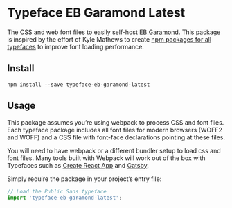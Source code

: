 
# Typeface EB Garamond Latest

The CSS and web font files to easily self-host [EB Garamond](http://www.georgduffner.at/ebgaramond/). This package is inspired by the effort of Kyle Mathews to create [npm packages for all typefaces](https://www.bricolage.io/typefaces-easiest-way-to-self-host-fonts/) to improve font loading performance.

## Install

```
npm install --save typeface-eb-garamond-latest
```

## Usage

This package assumes you’re using webpack to process CSS and font files. Each typeface package includes all font files for modern browsers (WOFF2 and WOFF) and a CSS file with font-face declarations pointing at these files.

You will need to have webpack or a different bundler setup to load css and font files. Many tools built with Webpack will work out of the box with Typefaces such as [Create React App](https://github.com/facebookincubator/create-react-app) and [Gatsby](https://github.com/gatsbyjs/gatsby).

Simply require the package in your project’s entry file:

```javascript
// Load the Public Sans typeface
import 'typeface-eb-garamond-latest';
```